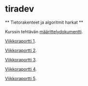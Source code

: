 # tiradev
** Tietorakenteet ja algoritmit harkat **

Kurssin tehtävän [määrittelydokumentti](https://github.com/melting8snowman/tiradev/blob/main/määrittelydokumentti.md).

[Viikkoraportti 1](https://github.com/melting8snowman/tiradev/blob/main/viikkoraportti1.md).

[Viikkoraportti 2](https://github.com/melting8snowman/tiradev/blob/main/viikkoraportti2.md).

[Viikkoraportti 3](https://github.com/melting8snowman/tiradev/blob/main/viikkoraportti3.md).

[Viikkoraportti 4](https://github.com/melting8snowman/tiradev/blob/main/viikkoraportti4.md).

[Viikkoraportti 5](https://github.com/melting8snowman/tiradev/blob/main/viikkoraportti5.md).
